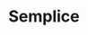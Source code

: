 ---
price: "99"
title: Semplice
license: This license states that you are allowed to use these icons for your own personal and professional purposes, but you cannot sell or give them away to others in their original or altered form. It is important to read the entire license agreement for further details.
highlights:
  - "71 Pages "
  - "100+ Sections"
  - "100+ Components"
features:
  - title: "Super  permisive license"
    description: "Use the theme for your own personal and professional purposes."
  - title: "A bounch of pages"
    description: "Precoded pages to get you started right away."
preview: "https://raizora.com/viewports/semplice"
checkout: "https://raizora.com/info/semplice"
description: A clean, modern theme for a SAAS, decentralized platform, blockchain or cryptocurrency service. It combines a white background with purple highlights, featuring a simple, user-friendly layout for a technology-focused platform

image:
  url: "/images/store/semplice.png"
  alt: "Put your alt text."

---